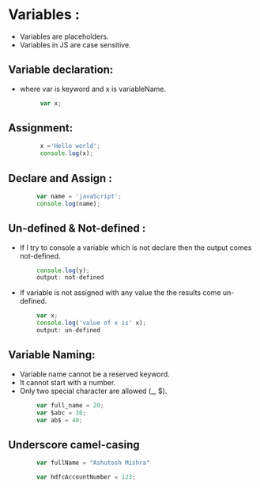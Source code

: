 # Variables :
* Variables are placeholders.
* Variables in JS are case sensitive.


## Variable declaration:
* where var is keyword and x is variableName.
```js
         var x;
```


## Assignment:
``` js
         x ='Hello world';
         console.log(x);
```

## Declare and Assign :
``` js 
        var name = 'javaScript';
        console.log(name);
```
## Un-defined & Not-defined :
* If I try to console a variable which is not declare then the output comes not-defined.
```js
        console.log(y);
        output: not-defined
```
* If variable is not assigned with any value the the results come un-defined.
```js
        var x;
        console.log('value of x is' x);
        output: un-defined
```
## Variable Naming:
* Variable name cannot be a reserved keyword.
* It cannot start with a number.
* Only two special character are allowed (_, $).
``` js
        var full_name = 20;
        var $abc = 30;
        var ab$ = 40;
```
## Underscore camel-casing
``` js
        var fullName = "Ashutosh Mishra"

        var hdfcAccountNumber = 123;
```
